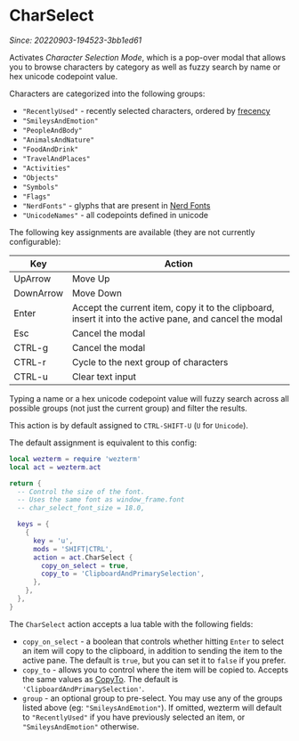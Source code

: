 # CharSelect

*Since: 20220903-194523-3bb1ed61*

Activates *Character Selection Mode*, which is a pop-over modal that allows you
to browse characters by category as well as fuzzy search by name or hex unicode
codepoint value.

Characters are categorized into the following groups:

* `"RecentlyUsed"` - recently selected characters, ordered by [frecency](https://en.wikipedia.org/wiki/Frecency)
* `"SmileysAndEmotion"`
* `"PeopleAndBody"`
* `"AnimalsAndNature"`
* `"FoodAndDrink"`
* `"TravelAndPlaces"`
* `"Activities"`
* `"Objects"`
* `"Symbols"`
* `"Flags"`
* `"NerdFonts"` - glyphs that are present in [Nerd Fonts](https://www.nerdfonts.com/cheat-sheet)
* `"UnicodeNames"` - all codepoints defined in unicode

The following key assignments are available (they are not currently configurable):

|Key       | Action |
|----------|--------|
|UpArrow   |Move Up |
|DownArrow |Move Down|
|Enter     |Accept the current item, copy it to the clipboard, insert it into the active pane, and cancel the modal|
|Esc       |Cancel the modal|
|CTRL-g    |Cancel the modal|
|CTRL-r    |Cycle to the next group of characters|
|CTRL-u    |Clear text input|

Typing a name or a hex unicode codepoint value will fuzzy search across all
possible groups (not just the current group) and filter the results.

This action is by default assigned to `CTRL-SHIFT-U` (`U` for `Unicode`).

The default assignment is equivalent to this config:

```lua
local wezterm = require 'wezterm'
local act = wezterm.act

return {
  -- Control the size of the font.
  -- Uses the same font as window_frame.font
  -- char_select_font_size = 18.0,

  keys = {
    {
      key = 'u',
      mods = 'SHIFT|CTRL',
      action = act.CharSelect {
        copy_on_select = true,
        copy_to = 'ClipboardAndPrimarySelection',
      },
    },
  },
}
```

The `CharSelect` action accepts a lua table with the following fields:

* `copy_on_select` - a boolean that controls whether hitting `Enter` to select
  an item will copy to the clipboard, in addition to sending the item to the
  active pane. The default is `true`, but you can set it to `false` if you
  prefer.
* `copy_to` - allows you to control where the item will be copied to. Accepts
  the same values as [CopyTo](CopyTo.md). The default is
  `'ClipboardAndPrimarySelection'`.
* `group` - an optional group to pre-select. You may use any of the groups
  listed above (eg: `"SmileysAndEmotion"`). If omitted, wezterm will default to
  `"RecentlyUsed"` if you have previously selected an item, or
  `"SmileysAndEmotion"` otherwise.

